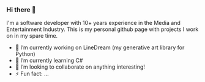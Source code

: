 ### Hi there 👋

I'm a software developer with 10+ years experience in the Media and Entertainment Industry. This is my personal github page with projects I work on in my spare time. 

- 🔭 I’m currently working on LineDream (my generative art library for Python)
- 🌱 I’m currently learning C#
- 👯 I’m looking to collaborate on anything interesting!
- ⚡ Fun fact: ...
